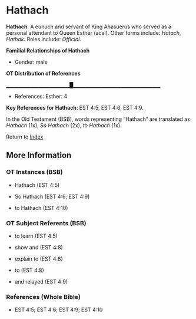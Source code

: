 # Hathach
**Hathach**. 
A eunuch and servant of King Ahasuerus who served as a personal attendant to Queen Esther (acai). 
Other forms include: 
*Hatach*, *Hathak*. 
Roles include: 
_Official_. 




**Familial Relationships of Hathach**


* Gender: male


**OT Distribution of References**

▁▁▁▁▁▁▁▁▁▁▁▁▁▁▁▁█▁▁▁▁▁▁▁▁▁▁▁▁▁▁▁▁▁▁▁▁▁▁
* References: Esther: 4



**Key References for Hathach**: 
EST 4:5, EST 4:6, EST 4:9. 


In the Old Testament (BSB), words representing “Hathach” are translated as 
*Hathach* (1x), *So Hathach* (2x), *to Hathach* (1x). 




Return to [Index](00-Index.md)

## More Information

### OT Instances (BSB)

* Hathach (EST 4:5)

* So Hathach (EST 4:6; EST 4:9)

* to Hathach (EST 4:10)



### OT Subject Referents (BSB)

* to learn (EST 4:5)

* show and (EST 4:8)

* explain to (EST 4:8)

* to (EST 4:8)

* and relayed (EST 4:9)



### References (Whole Bible)

* EST 4:5; EST 4:6; EST 4:9; EST 4:10



